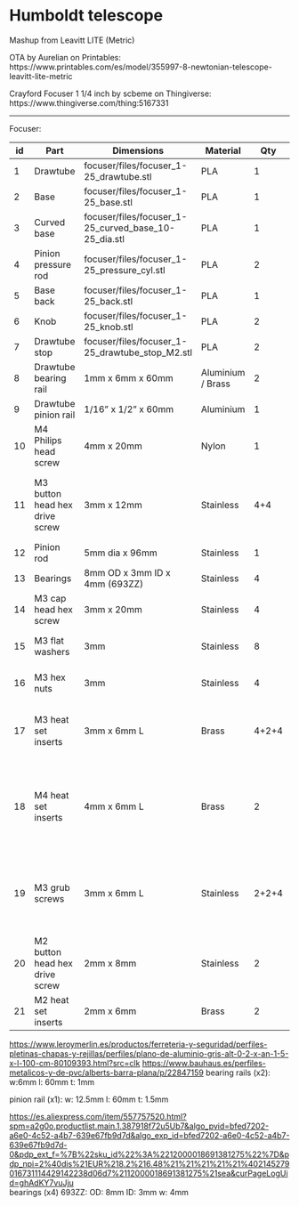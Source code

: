 # Humboldt telescope
<p>Mashup from Leavitt LITE (Metric)</p>

<p>OTA by Aurelian on Printables: https://www.printables.com/es/model/355997-8-newtonian-telescope-leavitt-lite-metric</p>
<p>Crayford Focuser 1 1/4 inch by scbeme on Thingiverse: https://www.thingiverse.com/thing:5167331</p>

***

Focuser:

| id | Part                           | Dimensions                                           | Material          | Qty   | Ref  | notes                                                       |
| -- | ------------------------------ | ---------------------------------------------------- | ----------------- | ----- | ---- | ----------------------------------------------------------- |
| 1  | Drawtube                       | focuser/files/focuser_1-25_drawtube.stl              | PLA               | 1     |      |                                                             |
| 2  | Base                           | focuser/files/focuser_1-25_base.stl                  | PLA               | 1     |      |                                                             |
| 3  | Curved base                    | focuser/files/focuser_1-25_curved_base_10-25_dia.stl | PLA               | 1     |      | Fits 10.25” OD tube                                         |
| 4  | Pinion pressure rod            | focuser/files/focuser_1-25_pressure_cyl.stl          | PLA               | 2     |      |                                                             |
| 5  | Base back                      | focuser/files/focuser_1-25_back.stl                  | PLA               | 1     |      |                                                             |
| 6  | Knob                           | focuser/files/focuser_1-25_knob.stl                  | PLA               | 2     |      |                                                             |
| 7  | Drawtube stop                  | focuser/files/focuser_1-25_drawtube_stop_M2.stl      | PLA               | 2     |      |                                                             |
| 8  | Drawtube bearing rail          | 1mm x 6mm x 60mm                                     | Aluminium / Brass | 2     |      |                                                             |
| 9  | Drawtube pinion rail           | 1/16” x 1/2” x 60mm                                  | Aluminium         | 1     |      |                                                             |
| 10 | M4 Philips head screw          | 4mm x 20mm                                           | Nylon             | 1     |      | Drawtube eyepiece capture screw                             |
| 11 | M3 button head hex drive screw | 3mm x 12mm                                           | Stainless         | 4+4   |      | Base back / Curved base mounting screws                     |
| 12 | Pinion rod                     | 5mm dia x 96mm                                       | Stainless         | 1     |      |                                                             |
| 13 | Bearings                       | 8mm OD x 3mm ID x 4mm (693ZZ)                        | Stainless         | 4     | [AE-2](https://www.aliexpress.com/item/4000980546028.html?spm=a2g0o.order_list.order_list_main.11.6c1218026v9wbl) |                                                             |
| 14 | M3 cap head hex screw          | 3mm x 20mm                                           | Stainless         | 4     |      | Bearing shafts                                              |
| 15 | M3 flat washers                | 3mm                                                  | Stainless         | 8     |      | Bearing shaft washers                                       |
| 16 | M3 hex nuts                    | 3mm                                                  | Stainless         | 4     |      | Bearing shaft nuts                                          |
| 17 | M3 heat set inserts            | 3mm x 6mm L                                          | Brass             | 4+2+4 | [AE-1](https://www.aliexpress.com/item/1005003174906572.html?spm=a2g0o.order_list.order_list_main.5.21ef194dLnVGNK) | Base back / Knobs / Curved base                             |
| 18 | M4 heat set inserts            | 4mm x 6mm L                                          | Brass             | 2     | [AE-1](https://www.aliexpress.com/item/1005003174906572.html?spm=a2g0o.order_list.order_list_main.5.21ef194dLnVGNK) | Eyepiece capture screw insert / Optional brake screw insert |
| 19 | M3 grub screws                 | 3mm x 6mm L                                          | Stainless         | 2+2+4 |      | Knobs / Pinion pressure screws / Curved base alignment      |
| 20 | M2 button head hex drive screw | 2mm x 8mm                                            | Stainless         | 2     |      | Drawtube stops                                              |
| 21 | M2 heat set inserts            | 2mm x 6mm                                            | Brass             | 2     | [AE-1](https://www.aliexpress.com/item/1005003174906572.html?spm=a2g0o.order_list.order_list_main.5.21ef194dLnVGNK) | Drawtube stop inserts                                       |


https://www.leroymerlin.es/productos/ferreteria-y-seguridad/perfiles-pletinas-chapas-y-rejillas/perfiles/plano-de-aluminio-gris-alt-0-2-x-an-1-5-x-l-100-cm-80109393.html?src=clk
https://www.bauhaus.es/perfiles-metalicos-y-de-pvc/alberts-barra-plana/p/22847159
bearing rails (x2):
	w:6mm 
	l: 60mm
	t: 1mm
	
pinion rail (x1):
	w: 12.5mm
	l: 60mm
	t: 1.5mm

https://es.aliexpress.com/item/557757520.html?spm=a2g0o.productlist.main.1.387918f72u5Ub7&algo_pvid=bfed7202-a6e0-4c52-a4b7-639e67fb9d7d&algo_exp_id=bfed7202-a6e0-4c52-a4b7-639e67fb9d7d-0&pdp_ext_f=%7B%22sku_id%22%3A%2212000018691381275%22%7D&pdp_npi=2%40dis%21EUR%218.2%216.48%21%21%21%21%21%402145279016731114429142238d06d7%2112000018691381275%21sea&curPageLogUid=ghAdKY7vuJju	
bearings (x4) 693ZZ:
	OD: 8mm
	ID: 3mm
	w: 4mm	